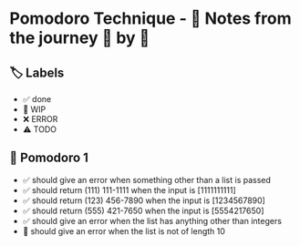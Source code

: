 # Pomodoro Technique - 📝 Notes from the journey 🍅 by 🍅


## 🏷️ Labels

- ✅ done
- 🚧 WIP
- ❌ ERROR
- ⚠ TODO

## 🍅 Pomodoro 1

- ✅ should give an error when something other than a list is passed
- ✅ should return (111) 111-1111 when the input is [1111111111]
- ✅ should return (123) 456-7890 when the input is [1234567890]
- ✅ should return (555) 421-7650 when the input is [5554217650]
- ✅ should give an error when the list has anything other than integers
- 🚧 should give an error when the list is not of length 10

